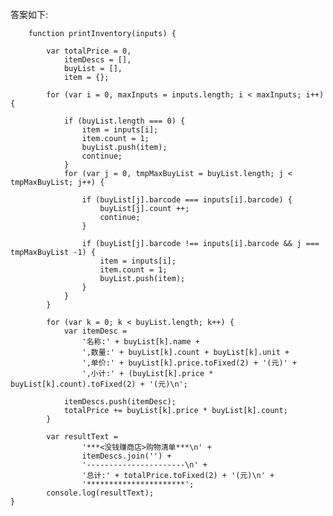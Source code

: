 答案如下:
    
        function printInventory(inputs) {
    
            var totalPrice = 0, 
                itemDescs = [],
                buyList = [],
                item = {};
                
            for (var i = 0, maxInputs = inputs.length; i < maxInputs; i++) {
        
                if (buyList.length === 0) {
                    item = inputs[i];
                    item.count = 1;
                    buyList.push(item);
                    continue;
                }
                for (var j = 0, tmpMaxBuyList = buyList.length; j < tmpMaxBuyList; j++) {
        
                    if (buyList[j].barcode === inputs[i].barcode) {
                        buyList[j].count ++;
                        continue;
                    }
        
                    if (buyList[j].barcode !== inputs[i].barcode && j === tmpMaxBuyList -1) {
                        item = inputs[i];
                        item.count = 1;
                        buyList.push(item);
                    }
                }
            }
        
            for (var k = 0; k < buyList.length; k++) {
                var itemDesc = 
                    '名称:' + buyList[k].name + 
                    ',数量:' + buyList[k].count + buyList[k].unit + 
                    ',单价:' + buyList[k].price.toFixed(2) + '(元)' + 
                    ',小计:' + (buyList[k].price * buyList[k].count).toFixed(2) + '(元)\n';
                    
                itemDescs.push(itemDesc);
                totalPrice += buyList[k].price * buyList[k].count;
            }
        
            var resultText =
                    '***<没钱赚商店>购物清单***\n' +
                    itemDescs.join('') +
                    '----------------------\n' +
                    '总计:' + totalPrice.toFixed(2) + '(元)\n' +
                    '**********************';
            console.log(resultText);
    }
